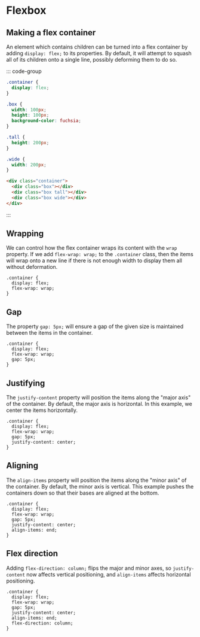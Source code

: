 # Flexbox

<Vimeo id="915145560" />

## Making a flex container

An element which contains children can be turned into a flex container by adding
`display: flex;` to its properties. By default, it will attempt to squash all of
its children onto a single line, possibly deforming them to do so.

::: code-group

```css
.container {
  display: flex;
}

.box {
  width: 100px;
  height: 100px;
  background-color: fuchsia;
}

.tall {
  height: 200px;
}

.wide {
  width: 200px;
}
```

```html
<div class="container">
  <div class="box"></div>
  <div class="box tall"></div>
  <div class="box wide"></div>
</div>
```

:::

## Wrapping

We can control how the flex container wraps its content with the `wrap`
property. If we add `flex-wrap: wrap;` to the `.container` class, then the items
will wrap onto a new line if there is not enough width to display them all
without deformation.

```css{3}
.container {
  display: flex;
  flex-wrap: wrap;
}
```

## Gap

The property `gap: 5px;` will ensure a gap of the given size is maintained
between the items in the container.

```css{4}
.container {
  display: flex;
  flex-wrap: wrap;
  gap: 5px;
}
```

## Justifying

The `justify-content` property will position the items along the "major axis" of
the container. By default, the major axis is horizontal. In this example, we
center the items horizontally.

```css{5}
.container {
  display: flex;
  flex-wrap: wrap;
  gap: 5px;
  justify-content: center;
}
```

## Aligning

The `align-items` property will position the items along the "minor axis" of the
container. By default, the minor axis is vertical. This example pushes the
containers down so that their bases are aligned at the bottom.

```css{6}
.container {
  display: flex;
  flex-wrap: wrap;
  gap: 5px;
  justify-content: center;
  align-items: end;
}
```

## Flex direction

Adding `flex-direction: column;` flips the major and minor axes, so
`justify-content` now affects vertical positioning, and `align-items` affects
horizontal positioning.

```css{7}
.container {
  display: flex;
  flex-wrap: wrap;
  gap: 5px;
  justify-content: center;
  align-items: end;
  flex-direction: column;
}
```
